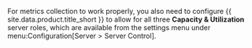 For metrics collection to work properly, you also need to configure
{{ site.data.product.title_short }} to allow for all three **Capacity & Utilization** server
roles, which are available from the settings menu under
menu:Configuration\[Server \> Server Control\].
